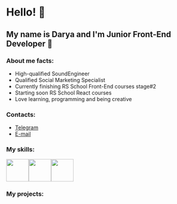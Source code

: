 # Hello! 👋

## My name is Darya and I'm Junior Front-End Developer 🚀

### About me facts:

- High-qualified SoundEngineer
- Qualified Social Marketing Specialist
- Currently finishing RS School Front-End courses stage#2
- Starting soon RS School React courses
- Love learning, programming and being creative

### Contacts:

- [Telegram](https://t.me/raenlin)
- [E-mail](raenlin@gmail.com)

### My skills:

<image src="/logos/css.png" width="60"><image src="/logos/figma.png" width="60"><image src="/logos/git.jpeg" width="60">

### My projects:
